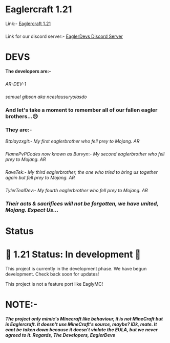 # Eaglercraft 1.21
Link:- [Eaglercraft 1.21](https://github.com/EaglerDevs/Eaglercraft-1.21.1)
### 
Link for our discord server:- 
[EaglerDevs Discord Server](https://discord.gg/DDFqkwVSyb)
# DEVS
**The developers are:-**
###
*AR-DEV-1*
###
*samuel gibson aka nceslausuryoiasdo*
### **And let's take a moment to remember all of our fallen eagler brothers...😥**
### They are:-
*Btplayzxgit*:- *My first eaglerbrother who fell prey to Mojang. AR*
###
*FlamePvPCodes now known as Burvyn*:- *My second eaglerbrother who fell prey to Mojang. AR*
###
*RaveTek*:- *My third eaglerbrother, the one who tried to bring us together again but fell prey to Mojang. AR*
###
*TylerTealDev*:- *My fourth eaglerbrother who fell prey to Mojang. AR*
### ***Their acts & sacrifices will not be forgotten, we have united, Mojang. Expect Us...***
# Status
# 🚧 1.21 Status: In development 🚧
This project is currently in the development phase. We have begun development. Check back soon for updates!

This project is not a feature port like EaglyMC!
# NOTE:-
***The project only mimic's Minecraft like behaviour, it is not MineCraft but is Eaglercraft. It doesn't use MineCraft's source, maybe? IDk, mate. It cant be taken down because it doesn't violate the EULA, but we never agreed to it. Regards, The Developers, EaglerDevs***
